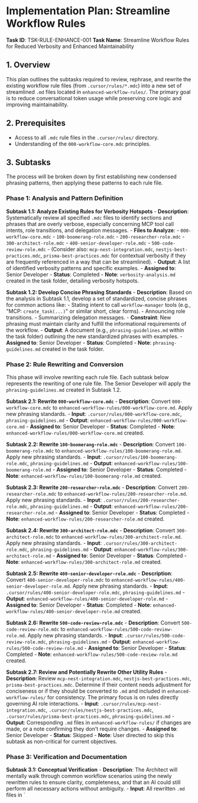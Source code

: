 # Implementation Plan: Streamline Workflow Rules

**Task ID**: TSK-RULE-ENHANCE-001
**Task Name**: Streamline Workflow Rules for Reduced Verbosity and Enhanced Maintainability

## 1. Overview

This plan outlines the subtasks required to review, rephrase, and rewrite the existing workflow rule files (from `.cursor/rules/*.mdc`) into a new set of streamlined `.md` files located in `enhanced-workflow-rules/`. The primary goal is to reduce conversational token usage while preserving core logic and improving maintainability.

## 2. Prerequisites

-   Access to all `.mdc` rule files in the `.cursor/rules/` directory.
-   Understanding of the `000-workflow-core.mdc` principles.

## 3. Subtasks

The process will be broken down by first establishing new condensed phrasing patterns, then applying these patterns to each rule file.

### Phase 1: Analysis and Pattern Definition

**Subtask 1.1: Analyze Existing Rules for Verbosity Hotspots**
    - **Description**: Systematically review all specified `.mdc` files to identify sections and phrases that are overly verbose, especially concerning MCP tool call intents, role transitions, and delegation messages.
    - **Files to Analyze**:
        - `000-workflow-core.mdc`
        - `100-boomerang-role.mdc`
        - `200-researcher-role.mdc`
        - `300-architect-role.mdc`
        - `400-senior-developer-role.mdc`
        - `500-code-review-role.mdc`
        - (Consider also: `mcp-nest-integration.mdc`, `nestjs-best-practices.mdc`, `prisma-best-practices.mdc` for contextual verbosity if they are frequently referenced in a way that can be streamlined).
    - **Output**: A list of identified verbosity patterns and specific examples.
    - **Assigned to**: Senior Developer
    - **Status**: Completed
    - **Note**: `verbosity-analysis.md` created in the task folder, detailing verbosity hotspots.

**Subtask 1.2: Develop Concise Phrasing Standards**
    - **Description**: Based on the analysis in Subtask 1.1, develop a set of standardized, concise phrases for common actions like:
        - Stating intent to call `workflow-manager` tools (e.g., "MCP: `create_task(...)`" or similar short, clear forms).
        - Announcing role transitions.
        - Summarizing delegation messages.
    - **Constraint**: New phrasing must maintain clarity and fulfill the informational requirements of the workflow.
    - **Output**: A document (e.g., `phrasing-guidelines.md` within the task folder) outlining the new standardized phrases with examples.
    - **Assigned to**: Senior Developer
    - **Status**: Completed
    - **Note**: `phrasing-guidelines.md` created in the task folder.

### Phase 2: Rule Rewriting and Conversion

This phase will involve rewriting each rule file. Each subtask below represents the rewriting of one rule file. The Senior Developer will apply the `phrasing-guidelines.md` created in Subtask 1.2.

**Subtask 2.1: Rewrite `000-workflow-core.mdc`**
    - **Description**: Convert `000-workflow-core.mdc` to `enhanced-workflow-rules/000-workflow-core.md`. Apply new phrasing standards.
    - **Input**: `.cursor/rules/000-workflow-core.mdc`, `phrasing-guidelines.md`
    - **Output**: `enhanced-workflow-rules/000-workflow-core.md`
    - **Assigned to**: Senior Developer
    - **Status**: Completed
    - **Note**: `enhanced-workflow-rules/000-workflow-core.md` created.

**Subtask 2.2: Rewrite `100-boomerang-role.mdc`**
    - **Description**: Convert `100-boomerang-role.mdc` to `enhanced-workflow-rules/100-boomerang-role.md`. Apply new phrasing standards.
    - **Input**: `.cursor/rules/100-boomerang-role.mdc`, `phrasing-guidelines.md`
    - **Output**: `enhanced-workflow-rules/100-boomerang-role.md`
    - **Assigned to**: Senior Developer
    - **Status**: Completed
    - **Note**: `enhanced-workflow-rules/100-boomerang-role.md` created.

**Subtask 2.3: Rewrite `200-researcher-role.mdc`**
    - **Description**: Convert `200-researcher-role.mdc` to `enhanced-workflow-rules/200-researcher-role.md`. Apply new phrasing standards.
    - **Input**: `.cursor/rules/200-researcher-role.mdc`, `phrasing-guidelines.md`
    - **Output**: `enhanced-workflow-rules/200-researcher-role.md`
    - **Assigned to**: Senior Developer
    - **Status**: Completed
    - **Note**: `enhanced-workflow-rules/200-researcher-role.md` created.

**Subtask 2.4: Rewrite `300-architect-role.mdc`**
    - **Description**: Convert `300-architect-role.mdc` to `enhanced-workflow-rules/300-architect-role.md`. Apply new phrasing standards.
    - **Input**: `.cursor/rules/300-architect-role.mdc`, `phrasing-guidelines.md`
    - **Output**: `enhanced-workflow-rules/300-architect-role.md`
    - **Assigned to**: Senior Developer
    - **Status**: Completed
    - **Note**: `enhanced-workflow-rules/300-architect-role.md` created.

**Subtask 2.5: Rewrite `400-senior-developer-role.mdc`**
    - **Description**: Convert `400-senior-developer-role.mdc` to `enhanced-workflow-rules/400-senior-developer-role.md`. Apply new phrasing standards.
    - **Input**: `.cursor/rules/400-senior-developer-role.mdc`, `phrasing-guidelines.md`
    - **Output**: `enhanced-workflow-rules/400-senior-developer-role.md`
    - **Assigned to**: Senior Developer
    - **Status**: Completed
    - **Note**: `enhanced-workflow-rules/400-senior-developer-role.md` created.

**Subtask 2.6: Rewrite `500-code-review-role.mdc`**
    - **Description**: Convert `500-code-review-role.mdc` to `enhanced-workflow-rules/500-code-review-role.md`. Apply new phrasing standards.
    - **Input**: `.cursor/rules/500-code-review-role.mdc`, `phrasing-guidelines.md`
    - **Output**: `enhanced-workflow-rules/500-code-review-role.md`
    - **Assigned to**: Senior Developer
    - **Status**: Completed
    - **Note**: `enhanced-workflow-rules/500-code-review-role.md` created.

**Subtask 2.7: Review and Potentially Rewrite Other Utility Rules**
    - **Description**: Review `mcp-nest-integration.mdc`, `nestjs-best-practices.mdc`, `prisma-best-practices.mdc`. Determine if their content needs adjustment for conciseness or if they should be converted to `.md` and included in `enhanced-workflow-rules/` for consistency. The primary focus is on rules directly governing AI role interactions.
    - **Input**: `.cursor/rules/mcp-nest-integration.mdc`, `.cursor/rules/nestjs-best-practices.mdc`, `.cursor/rules/prisma-best-practices.mdc`, `phrasing-guidelines.md`
    - **Output**: Corresponding `.md` files in `enhanced-workflow-rules/` if changes are made, or a note confirming they don't require changes.
    - **Assigned to**: Senior Developer
    - **Status**: Skipped
    - **Note**: User directed to skip this subtask as non-critical for current objectives.

### Phase 3: Verification and Documentation

**Subtask 3.1: Conceptual Verification**
    - **Description**: The Architect will mentally walk through common workflow scenarios using the newly rewritten rules to ensure clarity, completeness, and that an AI could still perform all necessary actions without ambiguity.
    - **Input**: All rewritten `.md` files in `
